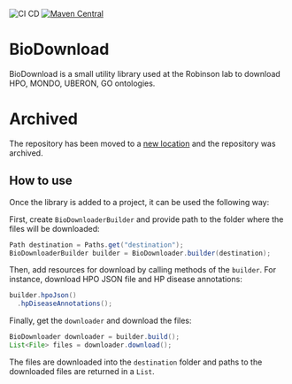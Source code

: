 ![CI CD](https://github.com/TheJacksonLaboratory/biodownload/actions/workflows/cicd.yml/badge.svg)
[![Maven Central](https://maven-badges.herokuapp.com/maven-central/org.monarchinitiative.biodownload/biodownload/badge.svg)](https://maven-badges.herokuapp.com/maven-central/org.monarchinitiative.biodownload/biodownload)

# BioDownload
BioDownload is a small utility library used at the Robinson lab to download HPO, MONDO, UBERON, GO ontologies.   

# Archived

The repository has been moved to a [new location](https://github.com/P2GX/Biodownload) and the repository was archived.

## How to use
Once the library is added to a project, it can be used the following way:

First, create `BioDownloaderBuilder` and provide path to the folder where the files will be downloaded:

```java
Path destination = Paths.get("destination");
BioDownloaderBuilder builder = BioDownloader.builder(destination);
```

Then, add resources for download by calling methods of the `builder`. 
For instance, download HPO JSON file and HP disease annotations:

```java
builder.hpoJson()
  .hpDiseaseAnnotations();
```

Finally, get the `downloader` and download the files:

```java
BioDownloader downloader = builder.build();
List<File> files = downloader.download();
```

The files are downloaded into the `destination` folder and paths to the downloaded files are returned in a `List`.

